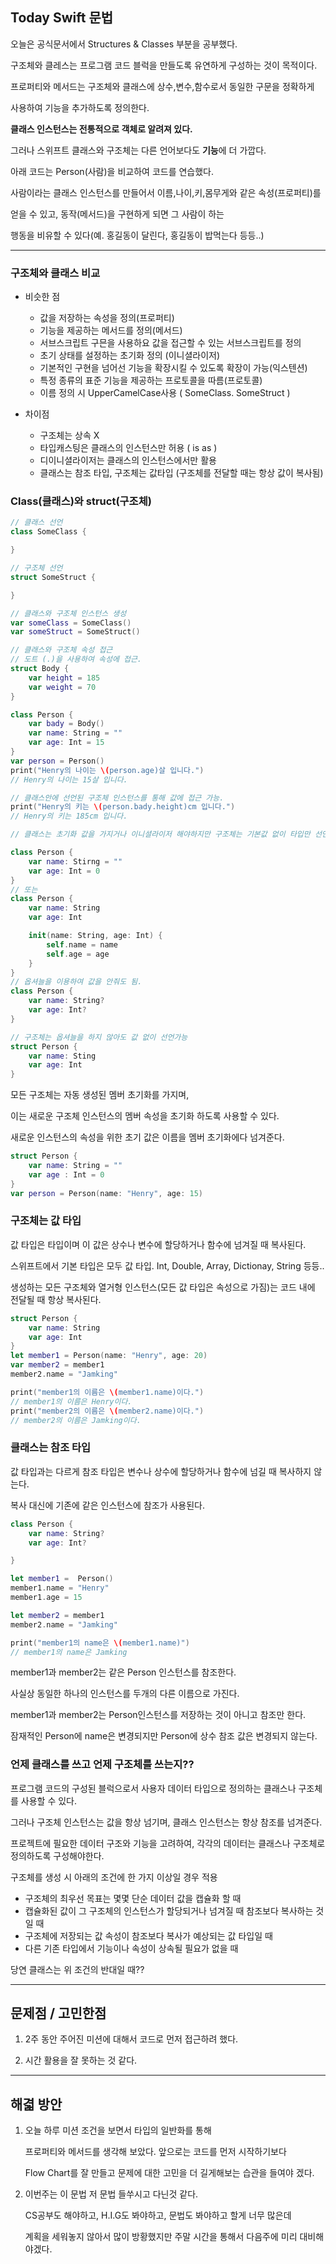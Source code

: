 ## Today Swift 문법

오늘은 공식문서에서 Structures & Classes 부분을 공부했다.

구조체와 클레스는 프로그램 코드 블럭을 만들도록 유연하게 구성하는 것이 목적이다.

프로퍼티와 메서드는 구조체와 클래스에 상수,변수,함수로서 동일한 구문을 정확하게

사용하여 기능을 추가하도록 정의한다.

**클래스 인스턴스는 전통적으로 객체로 알려져 있다.**

그러나 스위프트 클래스와 구조체는 다른 언어보다도 **기능**에 더 가깝다.

아래 코드는 Person(사람)을 비교하여 코드를 연습했다.

사람이라는 클래스 인스턴스를 만들어서 이름,나이,키,몸무게와 같은 속성(프로퍼티)를

얻을 수 있고, 동작(메서드)을 구현하게 되면 그 사람이 하는

행동을 비유할 수 있다(예. 홍길동이 달린다, 홍길동이 밥먹는다 등등..)

---

### 구조체와 클래스 비교

- 비슷한 점

  - 값을 저장하는 속성을 정의(프로퍼티)
  - 기능을 제공하는 메서드를 정의(메서드)
  - 서브스크립트 구믄을 사용하요 값을 접근할 수 있는 서브스크립트를 정의
  - 초기 상태를 설정하는 초기화 정의 (이니셜라이저)
  - 기본적인 구현을 넘어선 기능을 확장시킬 수 있도록 확장이 가능(익스텐션)
  - 특정 종류의 표준 기능을 제공하는 프로토콜을 따름(프로토콜)
  - 이름 정의 시 UpperCamelCase사용 ( SomeClass. SomeStruct )

- 차이점
  - 구조체는 상속 X
  - 타입캐스팅은 클래스의 인스턴스만 허용 ( is as )
  - 디이니셜라이저는 클래스의 인스턴스에서만 활용
  - 클래스는 참조 타입, 구조체는 값타입 (구조체를 전달할 때는 항상 값이 복사됨)

### Class(클래스)와 struct(구조체)

```swift
// 클래스 선언
class SomeClass {

}

// 구조체 선언
struct SomeStruct {

}

// 클래스와 구조체 인스턴스 생성
var someClass = SomeClass()
var someStruct = SomeStruct()

// 클래스와 구조체 속성 접근
// 도트 (.)을 사용하여 속성에 접근.
struct Body {
    var height = 185
    var weight = 70
}

class Person {
    var bady = Body()
    var name: String = ""
    var age: Int = 15
}
var person = Person()
print("Henry의 나이는 \(person.age)살 입니다.")
// Henry의 나이는 15살 입니다.

// 클래스안에 선언된 구조체 인스턴스를 통해 값에 접근 가능.
print("Henry의 키는 \(person.bady.height)cm 입니다.")
// Henry의 키는 185cm 입니다.

// 클래스는 초기화 값을 가지거나 이니셜라이저 해야하지만 구조체는 기본값 없이 타입만 선언가능

class Person {
    var name: Stirng = ""
    var age: Int = 0
}
// 또는
class Person {
    var name: String
    var age: Int

    init(name: String, age: Int) {
        self.name = name
        self.age = age
    }
}
// 옵셔늘을 이용하여 값을 안줘도 됨.
class Person {
    var name: String?
    var age: Int?
}

// 구조체는 옵셔늘을 하지 않아도 값 없이 선언가능
struct Person {
    var name: Sting
    var age: Int
}
```

모든 구조체는 자동 생성된 멤버 초기화를 가지며,

이는 새로운 구조체 인스턴스의 멤버 속성을 초기화 하도록 사용할 수 있다.

새로운 인스턴스의 속성을 위한 초기 값은 이름을 멤버 초기화에다 넘겨준다.

```swift
struct Person {
    var name: String = ""
    var age : Int = 0
}
var person = Person(name: "Henry", age: 15)
```

### 구조체는 값 타입

값 타입은 타입이며 이 값은 상수나 변수에 할당하거나 함수에 넘겨질 때 복사된다.

스위프트에서 기본 타입은 모두 값 타입. Int, Double, Array, Dictionay, String 등등..

생성하는 모든 구조체와 열거형 인스턴스(모든 값 타입은 속성으로 가짐)는 코드 내에 전달될 때 항상 복사된다.

```swift
struct Person {
    var name: String
    var age: Int
}
let member1 = Person(name: "Henry", age: 20)
var member2 = member1
member2.name = "Jamking"

print("member1의 이름은 \(member1.name)이다.")
// member1의 이름은 Henry이다.
print("member2의 이름은 \(member2.name)이다.")
// member2의 이름은 Jamking이다.
```

### 클래스는 참조 타입

값 타입과는 다르게 참조 타입은 변수나 상수에 할당하거나 함수에 넘길 때 복사하지 않는다.

복사 대신에 기존에 같은 인스턴스에 참조가 사용된다.

```swift
class Person {
    var name: String?
    var age: Int?

}

let member1 =  Person()
member1.name = "Henry"
member1.age = 15

let member2 = member1
member2.name = "Jamking"

print("member1의 name은 \(member1.name)")
// member1의 name은 Jamking
```

member1과 member2는 같은 Person 인스턴스를 참조한다.

사실상 동일한 하나의 인스턴스를 두개의 다른 이름으로 가진다.

member1과 member2는 Person인스턴스를 저장하는 것이 아니고 참조만 한다.

잠재적인 Person에 name은 변경되지만 Person에 상수 참조 값은 변경되지 않는다.

### 언제 클래스를 쓰고 언제 구조체를 쓰는지??

프로그램 코드의 구성된 블럭으로서 사용자 데이터 타입으로 정의하는 클래스나 구조체를 사용할 수 있다.

그러나 구조체 인스턴스는 값을 항상 넘기며, 클래스 인스턴스는 항상 참조를 넘겨준다.

프로젝트에 필요한 데이터 구조와 기능을 고려하여, 각각의 데이터는 클래스나 구조체로 정의하도록 구성해야한다.

구조체를 생성 시 아래의 조건에 한 가지 이상일 경우 적용

- 구조체의 최우선 목표는 몇몇 단순 데이터 값을 캡슐화 할 때
- 캡슐화된 값이 그 구조체의 인스턴스가 할당되거나 넘겨질 때 참조보다 복사하는 것일 때
- 구조체에 저장되는 값 속성이 참조보다 복사가 예상되는 값 타입일 때
- 다른 기존 타입에서 기능이나 속성이 상속될 필요가 없을 때

당연 클래스는 위 조건의 반대일 때??

---

## 문제점 / 고민한점

1. 2주 동안 주어진 미션에 대해서 코드로 먼저 접근하려 했다.

2. 시간 활용을 잘 못하는 것 같다.

---

## 해겳 방안

1. 오늘 하루 미션 조건을 보면서 타입의 일반화를 통해

   프로퍼티와 메서드를 생각해 보았다. 앞으로는 코드를 먼저 시작하기보다

   Flow Chart를 잘 만들고 문제에 대한 고민을 더 길게해보는 습관을 들여야 겠다.

2. 이번주는 이 문법 저 문법 들쑤시고 다닌것 같다.

   CS공부도 해야하고, H.I.G도 봐야하고, 문법도 봐야하고 할게 너무 많은데

   계획을 세워놓지 않아서 많이 방황했지만 주말 시간을 통해서 다음주에 미리 대비해야겠다.
